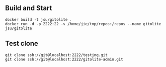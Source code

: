 ## Build and Start
```
docker build -t jsu/gitolite .
docker run -d -p 2222:22 -v /home/jie/tmp/repos:/repos --name gitolite jsu/gitolite
```

## Test clone
```
git clone ssh://git@localhost:2222/testing.git
git clone ssh://git@localhost:2222/gitolite-admin.git
```